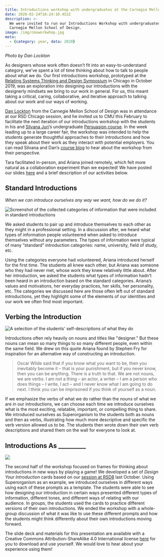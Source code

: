 ```yaml
---
title: Introductions workshop with undergraduates at the Carnegie Mellon School of Design
date: 2020-02-24T16:24:10.452Z
description: >-
  We were invited to run our Introductions Workshop with undergraduates at the
  Carnegie Mellon School of Design.
image: /img/cmuworkwhop.jpg
meta:
  - {category: year, data: 2020}
---
```

_Photo by Dan Lockton_

As designers whose work often doesn’t fit into an easy-to-understand category, we’ve spent a lot of time thinking about how to talk to people about what we do. Our first introductions workshop, prototyped at the [Relating Systems Thinking and Design Symposium](/work/introducing-yourself-as-a-systemic-designer/) in Chicago in October 2019, was an exploration into designing our introductions with the designerly mindsets we bring to our work in general. For us, this meant taking a critical, caring, collaborative, and iterative approach to talking about our work and our ways of working.

[Dan Lockton](http://danlockton.com/) from the Carnegie Mellon School of Design was in attendance at our RSD Chicago session, and he invited us to CMU this February to facilitate the next iteration of our introductions workshop with the students in his and [Silvana Juri](http://silvanajuri.net/)’s undergraduate [Persuasion course](http://persuasion.imaginari.es/). In the week leading up to a large career fair, the workshop was intended to help the students generate  thoughtful approaches to their introductions and how they speak about their work as they interact with potential employers. You can read Silvana and Dan’s [course blog](http://persuasion.imaginari.es/2020/02/19/class-6-02-19-workshop-with-tara-campbell-and-ariana-lutterman/) to hear about the workshop from their perspective.

Tara facilitated in-person, and Ariana joined remotely, which felt more natural as a collaboration experiment than we expected! We have posted our slides [here](https://docs.google.com/presentation/d/1C_xWRoD6vi6ldWhhbBdYxoXM5Rt2Y6lwUvCAHcOLYi8/edit?usp=sharing) and a brief description of our activities below.

## Standard Introductions

_When we can introduce ourselves any way we want, how do we do it?_

![Screenshot of the collected categories of information that were included in standard introductions](/img/screen-shot-2020-02-24-at-11.44.59-am.png)

We asked students to pair up and introduce themselves to each other as they might in a professional setting. In a discussion after, we heard what types of information people volunteered when asked to introduce themselves without any parameters. The types of information were typical of many “standard” introduction categories: name, university, field of study, etc. 

Using the categories everyone had volunteered, Ariana introduced herself for the first time. The students all knew each other, but Ariana was someone who they had never met, whose work they knew relatively little about. After her introduction, we asked the students what types of information hadn’t been heard in an introduction based on the standard categories. Ariana’s values and motivations, her everyday practices, her skills, her personality, etc. The categories we discussed here are those often left out of standard introductions, yet they highlight some of the elements of our identities and our work we often find most important.

## Verbing the Introduction

![A selection of the students' self-descriptions of what they do](/img/img_5972-2.jpg)

Introductions often rely heavily on nouns and titles like "designer." But these nouns can mean so many things to so many different people, even within the same field. We drew on this quote Ariana found by Stephen Fry for inspiration for an alternative way of constructing an introduction.

> Oscar Wilde said that if you know what you want to be, then you inevitably become it – that is your punishment, but if you never know, then you can be anything. There is a truth to that. We are not nouns, we are verbs. I am not a thing – an actor, a writer – I am a person who does things – I write, I act – and I never know what I am going to do next. I think you can be imprisoned if you think of yourself as a noun.

If we emphasize the verbs of what we do rather than the nouns of what we are in our introductions, we can choose each time we introduce ourselves what is the most exciting, relatable, important, or compelling thing to share. We introduced ourselves as Superorganism to the students both as nouns and then as verbs, illustrating how much more descriptive and specific the verb version allowed us to be. The students then wrote down their own verb descriptions and shared them on the wall for everyone to look at. 

## Introductions As \_\_\_\_\_\_\_\__

![](/img/screen-shot-2020-02-24-at-11.58.35-am.png)

The second half of the workshop focused on frames for thinking about introductions in new ways by playing a game! We developed a set of _Design Your Introduction_ cards based on our [session at RSD8](/work/introducing-yourself-as-a-systemic-designer/) last October. Using Superorganism as an example, we introduced ourselves in different ways using each of these prompts as a template. The students were able to see how designing our introduction in certain ways presented different types of information, different tones, and different ways of relating with our audience. In groups, the students used the cards to practice different versions of their own introductions. We ended the workshop with a whole-group discussion of what it was like to use these different prompts and how the students might think differently about their own introductions moving forward.

The slide deck and materials for this presentation are available with a Creative Commons Attribution-ShareAlike 4.0 International license [here](/blog/designing-the-introduction) for you to download and use yourself. We would love to hear about your experience using them!
